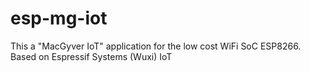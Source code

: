 esp-mg-iot
========

This a "MacGyver IoT" application for the low cost WiFi SoC ESP8266. Based on Espressif Systems (Wuxi) IoT 
